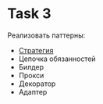 # Task 3
Реализовать паттерны: 
- [Стратегия](https://github.com/YuriyVelikotskiy/java-lessons/blob/main/Task%203/StrategyExample.java)
- Цепочка обязанностей
- Билдер
- Прокси
- Декоратор
- Адаптер
